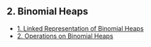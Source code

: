 ## 2. Binomial Heaps 

- [1. Linked Representation of Binomial Heaps](1__Linked_Representation_of_Binomial_Heaps/readme.md) 
- [2. Operations on Binomial Heaps](2__Operations_on_Binomial_Heaps/readme.md) 
